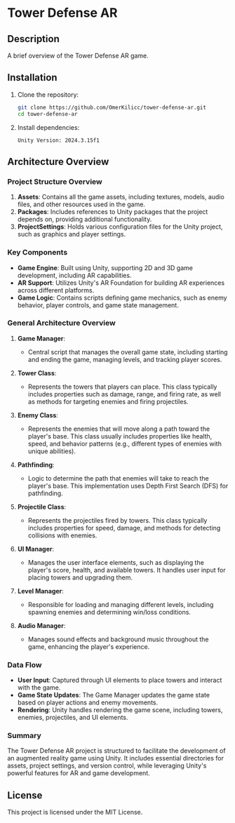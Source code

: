 # Tower Defense AR

## Description
A brief overview of the Tower Defense AR game.

## Installation
1. Clone the repository:
   ```bash
   git clone https://github.com/OmerKilicc/tower-defense-ar.git
   cd tower-defense-ar
   ```
2. Install dependencies:
   ```
   Unity Version: 2024.3.15f1
   ```

## Architecture Overview

### Project Structure Overview

1. **Assets**: Contains all the game assets, including textures, models, audio files, and other resources used in the game.
2. **Packages**: Includes references to Unity packages that the project depends on, providing additional functionality.
3. **ProjectSettings**: Holds various configuration files for the Unity project, such as graphics and player settings.

### Key Components

- **Game Engine**: Built using Unity, supporting 2D and 3D game development, including AR capabilities.
- **AR Support**: Utilizes Unity's AR Foundation for building AR experiences across different platforms.
- **Game Logic**: Contains scripts defining game mechanics, such as enemy behavior, player controls, and game state management.

### General Architecture Overview

1. **Game Manager**:
   - Central script that manages the overall game state, including starting and ending the game, managing levels, and tracking player scores.

2. **Tower Class**:
   - Represents the towers that players can place. This class typically includes properties such as damage, range, and firing rate, as well as methods for targeting enemies and firing projectiles.

3. **Enemy Class**:
   - Represents the enemies that will move along a path toward the player's base. This class usually includes properties like health, speed, and behavior patterns (e.g., different types of enemies with unique abilities).

4. **Pathfinding**:
   - Logic to determine the path that enemies will take to reach the player's base. This implementation uses Depth First Search (DFS) for pathfinding.

5. **Projectile Class**:
   - Represents the projectiles fired by towers. This class typically includes properties for speed, damage, and methods for detecting collisions with enemies.

6. **UI Manager**:
   - Manages the user interface elements, such as displaying the player's score, health, and available towers. It handles user input for placing towers and upgrading them.

7. **Level Manager**:
   - Responsible for loading and managing different levels, including spawning enemies and determining win/loss conditions.

8. **Audio Manager**:
   - Manages sound effects and background music throughout the game, enhancing the player's experience.

### Data Flow
- **User Input**: Captured through UI elements to place towers and interact with the game.
- **Game State Updates**: The Game Manager updates the game state based on player actions and enemy movements.
- **Rendering**: Unity handles rendering the game scene, including towers, enemies, projectiles, and UI elements.

### Summary

The Tower Defense AR project is structured to facilitate the development of an augmented reality game using Unity. It includes essential directories for assets, project settings, and version control, while leveraging Unity's powerful features for AR and game development.

## License
This project is licensed under the MIT License.
